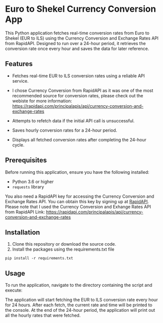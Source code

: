 # Euro to Shekel Currency Conversion App

This Python application fetches real-time conversion rates from Euro to Shekel (EUR to ILS) using the Currency Conversion and Exchange Rates API from RapidAPI. Designed to run over a 24-hour period, it retrieves the conversion rate once every hour and saves the data for later reference.

## Features

- Fetches real-time EUR to ILS conversion rates using a reliable API service.
- I chose Currency Conversion from RapidAPI as it was one of the most recommended source for conversion rates, please check out the webiste for more information: https://rapidapi.com/principalapis/api/currency-conversion-and-exchange-rates

- Attempts to refetch data if the initial API call is unsuccessful.
- Saves hourly conversion rates for a 24-hour period.
- Displays all fetched conversion rates after completing the 24-hour cycle.

## Prerequisites

Before running this application, ensure you have the following installed:

- Python 3.6 or higher
- `requests` library

You also need a RapidAPI key for accessing the Currency Conversion and Exchange Rates API. You can obtain this key by signing up at [RapidAPI](https://rapidapi.com).
Please note that I used the Currency Conversion and Exhange Rates API from RapidAPI
Link: https://rapidapi.com/principalapis/api/currency-conversion-and-exchange-rates


## Installation

1. Clone this repository or download the source code.
2. Install the packages using the requirements.txt file

```
pip install -r requirements.txt
```

## Usage
To run the application, navigate to the directory containing the script and execute:


The application will start fetching the EUR to ILS conversion rate every hour for 24 hours. After each fetch, the current rate and time will be printed to the console. At the end of the 24-hour period, the application will print out all the hourly rates that were fetched.

